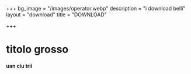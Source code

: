 +++
bg_image = "/images/operator.webp"
description = "i download belli"
layout = "download"
title = "DOWNLOAD"

+++
# titolo grosso

#### uan ciu trii
